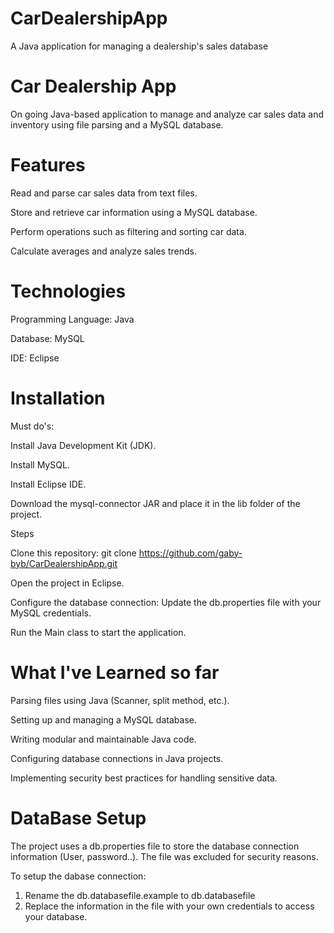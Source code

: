 # CarDealershipApp
A Java application for managing a dealership's sales database

# Car Dealership App
On going Java-based application to manage and analyze car sales data and inventory using file parsing and a MySQL database.

# Features

Read and parse car sales data from text files.

Store and retrieve car information using a MySQL database.

Perform operations such as filtering and sorting car data.

Calculate averages and analyze sales trends.

# Technologies

Programming Language: Java

Database: MySQL

IDE: Eclipse

# Installation

Must do's:

  Install Java Development Kit (JDK).
	
  Install MySQL.
	
  Install Eclipse IDE.
	
  Download the mysql-connector JAR and place it in the lib folder of the project.

Steps

  Clone this repository:
  git clone https://github.com/gaby-byb/CarDealershipApp.git
	
  Open the project in Eclipse.
	
  Configure the database connection:
  Update the db.properties file with your MySQL credentials.
	
  Run the Main class to start the application.

# What I've Learned so far

  Parsing files using Java (Scanner, split method, etc.).
	
  Setting up and managing a MySQL database.
	
  Writing modular and maintainable Java code.
	
  Configuring database connections in Java projects.
	
  Implementing security best practices for handling sensitive data.

# DataBase Setup

The project uses a db.properties file to store the database connection information (User, password..). The file was excluded for security reasons.

To setup the dabase connection:

1. Rename the db.databasefile.example to db.databasefile
2. Replace the information in the file with your own credentials to access your database. 
